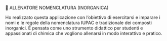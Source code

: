 🧪 ALLENATORE NOMENCLATURA (INORGANICA)

Ho realizzato questa applicazione con l’obiettivo di esercitarsi e imparare i nomi e le regole della nomenclatura IUPAC e tradizionale dei composti inorganici.
È pensata come uno strumento didattico per studenti e appassionati di chimica che vogliono allenarsi in modo interattivo e pratico.
